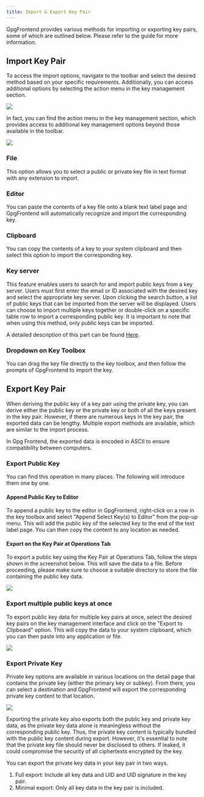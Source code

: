 ```yaml
---
title: Import & Export Key Pair
---
```


GpgFrontend provides various methods for importing or exporting key pairs, some
of which are outlined below. Please refer to the guide for more information.

## Import Key Pair

To access the import options, navigate to the toolbar and select the desired
method based on your specific requirements. Additionally, you can access
additional options by selecting the action menu in the key management section.

![](https://image.cdn.bktus.com/i/2025/06/24/65a0c1fce233c2fc15afd362b432eb53f684c73d.webp)

In fact, you can find the action menu in the key management section, which
provides access to additional key management options beyond those available in
the toolbar.

![](https://image.cdn.bktus.com/i/2025/06/24/0f9c76d074dd6c364603baea3c565e66c9a8d62d.webp)

### File

This option allows you to select a public or private key file in text format
with any extension to import.

### Editor

You can paste the contents of a key file onto a blank text label page and
GpgFrontend will automatically recognize and import the corresponding key.

### Clipboard

You can copy the contents of a key to your system clipboard and then select this
option to import the corresponding key.

### Key server

This feature enables users to search for and import public keys from a key
server. Users must first enter the email or ID associated with the desired key
and select the appropriate key server. Upon clicking the search button, a list
of public keys that can be imported from the server will be displayed. Users can
choose to import multiple keys together or double-click on a specific table row
to import a corresponding public key. It is important to note that when using
this method, only public keys can be imported.

A detailed description of this part can be found
[Here](/guides/key-server-operations/).

### Dropdown on Key Toolbox

You can drag the key file directly to the key toolbox, and then follow the
prompts of GpgFrontend to import the key.

## Export Key Pair

When deriving the public key of a key pair using the private key, you can derive
either the public key or the private key or both of all the keys present in the
key pair. However, if there are numerous keys in the key pair, the exported data
can be lengthy. Multiple export methods are available, which are similar to the
import process.

In Gpg Frontend, the exported data is encoded in ASCII to ensure compatibility
between computers.

### Export Public Key

You can find this operation in many places. The following will introduce them
one by one.

#### Append Public Key to Editor

To append a public key to the editor in GpgFrontend, right-click on a row in the
key toolbox and select "Append Select Key(s) to Editor" from the pop-up menu.
This will add the public key of the selected key to the end of the text label
page. You can then copy the content to any location as needed.

#### Export on the Key Pair at Operations Tab

To export a public key using the Key Pair at Operations Tab, follow the steps
shown in the screenshot below. This will save the data to a file. Before
proceeding, please make sure to choose a suitable directory to store the file
containing the public key data.

![](https://image.cdn.bktus.com/i/2025/06/24/b9ea951b5c94e8f18cc22e6e415778b97818718f.webp)

### Export multiple public keys at once

To export public key data for multiple key pairs at once, select the desired key
pairs on the key management interface and click on the "Export to Clipboard"
option. This will copy the data to your system clipboard, which you can then
paste into any application or file.

![](https://image.cdn.bktus.com/i/2025/06/24/0ce7919189489923f38e3871e407dad96b788174.webp)

### Export Private Key

Private key options are available in various locations on the detail page that
contains the private key (either the primary key or subkey). From there, you can
select a destination and GpgFrontend will export the corresponding private key
content to that location.

![](https://image.cdn.bktus.com/i/2025/06/24/9dbc57b795542a5f9c2f78875d5be1f9c692ed0d.webp)

Exporting the private key also exports both the public key and private key data,
as the private key data alone is meaningless without the corresponding public
key. Thus, the private key content is typically bundled with the public key
content during export. However, it's essential to note that the private key file
should never be disclosed to others. If leaked, it could compromise the security
of all ciphertexts encrypted by the key.

You can export the private key data in your key pair in two ways.

1. Full export: Include all key data and UID and UID signature in the key pair.
2. Minimal export: Only all key data in the key pair is included.
